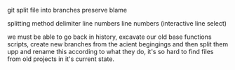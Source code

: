 ﻿git split file into branches preserve blame

splitting method
    delimiter
    line numbers
    line numbers (interactive line select)


we must be able to go back in history, excavate our old base functions scripts, create new branches from the acient
begingings and then split them upp and rename this according to what they do, 
it's so hard to find files from old projects in it's current state.